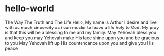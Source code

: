 # hello-world
The Way The Truth and  The Life
Hello, My name is Arthur
I desire and live with as much sincereity as i can muster to leave a life holy to God. My pray is that this will be a blessing to me and my family. May Yehovah bless you and keep you may Yehovah make His face shine upon you and be gracious to you May Yehovah lift up His countencance upon you and give you His peace
